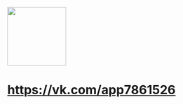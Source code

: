 [<img width="134" src="https://vk.com/images/apps/mini_apps/vk_mini_apps_logo.svg">](https://vk.com/services)
# https://vk.com/app7861526
